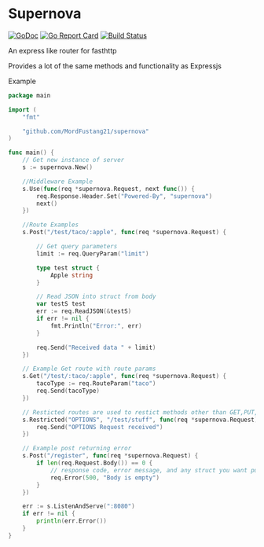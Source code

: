 # Supernova
[![GoDoc](https://godoc.org/github.com/MordFustang21/supernova?status.svg)](https://godoc.org/github.com/MordFustang21/supernova)
[![Go Report Card](https://goreportcard.com/badge/github.com/mordfustang21/supernova)](https://goreportcard.com/report/github.com/mordfustang21/supernova)
[![Build Status](https://travis-ci.org/MordFustang21/supernova.svg?branch=master)](https://travis-ci.org/MordFustang21/supernova)

An express like router for fasthttp

Provides a lot of the same methods and functionality as Expressjs

Example
```go
package main

import (
	"fmt"

	"github.com/MordFustang21/supernova"
)

func main() {
	// Get new instance of server
	s := supernova.New()

	//Middleware Example
	s.Use(func(req *supernova.Request, next func()) {
		req.Response.Header.Set("Powered-By", "supernova")
		next()
	})

	//Route Examples
	s.Post("/test/taco/:apple", func(req *supernova.Request) {

		// Get query parameters
		limit := req.QueryParam("limit")

		type test struct {
			Apple string
		}

		// Read JSON into struct from body
		var testS test
		err := req.ReadJSON(&testS)
		if err != nil {
			fmt.Println("Error:", err)
		}

		req.Send("Received data " + limit)
	})

	// Example Get route with route params
	s.Get("/test/:taco/:apple", func(req *supernova.Request) {
		tacoType := req.RouteParam("taco")
		req.Send(tacoType)
	})

	// Resticted routes are used to restict methods other than GET,PUT,POST,DELETE
	s.Restricted("OPTIONS", "/test/stuff", func(req *supernova.Request) {
		req.Send("OPTIONS Request received")
	})

	// Example post returning error
	s.Post("/register", func(req *supernova.Request) {
		if len(req.Request.Body()) == 0 {
			// response code, error message, and any struct you want put into the errors array
			req.Error(500, "Body is empty")
		}
	})

	err := s.ListenAndServe(":8080")
	if err != nil {
		println(err.Error())
	}
}

```
